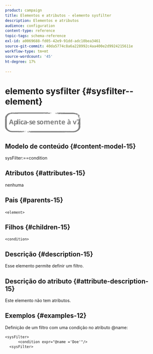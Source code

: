 ```yaml
---
product: campaign
title: Elementos e atributos - elemento sysfilter
description: Elementos e atributos
audience: configuration
content-type: reference
topic-tags: schema-reference
exl-id: a0069688-fd05-42e9-91dd-adc10bea3461
source-git-commit: 40da5774c8a6a228992c4aa400e2d9924215611e
workflow-type: tm+mt
source-wordcount: '45'
ht-degree: 17%

---
```


# elemento sysfilter {#sysfilter--element}

![](../../../assets/v7-only.svg)

## Modelo de conteúdo {#content-model-15}

sysFilter:==condition

## Atributos {#attributes-15}

nenhuma

## Pais {#parents-15}

`<element>`

## Filhos {#children-15}

`<condition>`

## Descrição {#description-15}

Esse elemento permite definir um filtro.

## Descrição do atributo {#attribute-description-15}

Este elemento não tem atributos.

## Exemplos {#examples-12}

Definição de um filtro com uma condição no atributo @name:

```
<sysFilter>
      <condition expr="@name ='Doe'"/>
  <sysFilter>
```
